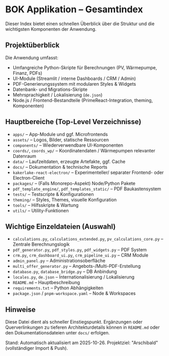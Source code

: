 # BOK Applikation – Gesamtindex

Dieser Index bietet einen schnellen Überblick über die Struktur und die wichtigsten Komponenten der Anwendung.

## Projektüberblick

Die Anwendung umfasst:

- Umfangreiche Python-Skripte für Berechnungen (PV, Wärmepumpe, Finanz, PDFs)
- UI-Module (Streamlit / interne Dashboards / CRM / Admin)
- PDF-Generierungssystem mit modularen Styles & Widgets
- Datenbank- und Migrations-Skripte
- Mehrsprachigkeit / Lokalisierung (`de.json`)
- Node.js / Frontend-Bestandteile (PrimeReact-Integration, theming, Komponenten)

## Hauptbereiche (Top-Level Verzeichnisse)

- `apps/` – App-Module und ggf. Microfrontends
- `assets/` – Logos, Bilder, statische Ressourcen
- `components/` – Wiederverwendbare UI-Komponenten
- `coords/`, `coords_wp/` – Koordinatendaten / Wärmepumpen relevanter Datenraum
- `data/` – Laufzeitdaten, erzeugte Artefakte, ggf. Cache
- `docs/` – Dokumentation & technische Reports
- `kakerlake-react-electron/` – Experimenteller/ separater Frontend- oder Electron-Client
- `packages/` – (Falls Monorepo-Aspekt) Node/Python Pakete
- `pdf_template_engine/`, `pdf_templates_static/` – PDF Baukastensystem
- `tests/` – Testscripte & Konfigurationen
- `theming/` – Styles, Themes, visuelle Konfiguration
- `tools/` – Hilfsskripte & Wartung
- `utils/` – Utility-Funktionen

## Wichtige Einzeldateien (Auswahl)

- `calculations.py`, `calculations_extended.py`, `pv_calculations_core.py` – Zentrale Berechnungslogik
- `pdf_generator.py`, `pdf_styles.py`, `pdf_widgets.py` – PDF System
- `crm.py`, `crm_dashboard_ui.py`, `crm_pipeline_ui.py` – CRM Module
- `admin_panel.py` – Administrationsoberfläche
- `multi_offer_generator.py` – Angebots-/Multi-PDF-Erstellung
- `database.py`, `database_bridge.py` – DB Anbindung
- `locales.py`, `de.json` – Internationalisierung / Lokalisierung
- `README.md` – Hauptbeschreibung
- `requirements.txt` – Python Abhängigkeiten
- `package.json` / `pnpm-workspace.yaml` – Node & Workspaces

## Hinweise

Diese Datei dient als schneller Einstiegspunkt. Ergänzungen oder Querverlinkungen zu tieferen Architekturdetails können in `README.md` oder den Dokumentationsdateien unter `docs/` erfolgen.

Stand: Automatisch aktualisiert am 2025-10-26. Projektziel: "Arschibald" (vollständiger Import & Push).
